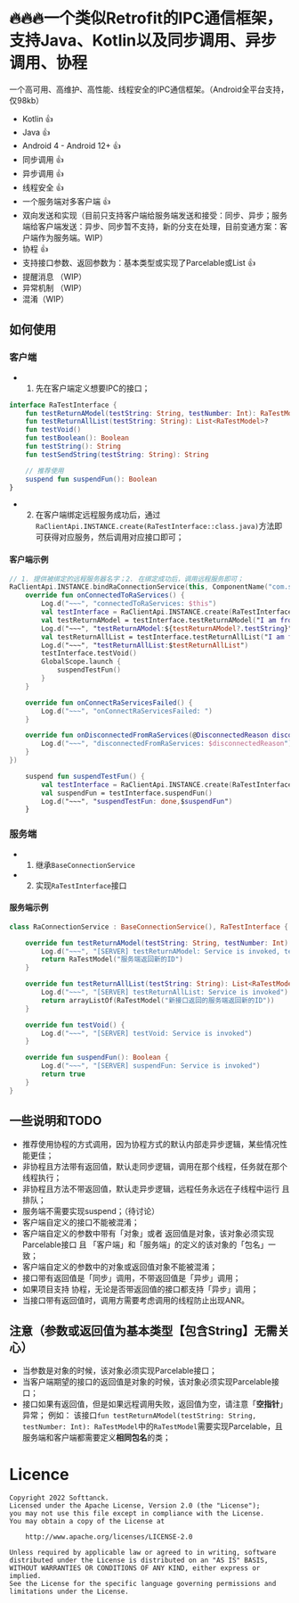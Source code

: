 # 🔥🔥🔥一个类似Retrofit的IPC通信框架，支持Java、Kotlin以及同步调用、异步调用、协程
一个高可用、高维护、高性能、线程安全的IPC通信框架。（Android全平台支持，仅98kb）
- Kotlin 👍
- Java 👍
- Android 4 - Android 12+ 👍
- 同步调用 👍
- 异步调用 👍
- 线程安全 👍 
- 一个服务端对多客户端 👍
- 双向发送和实现（目前只支持客户端给服务端发送和接受：同步、异步；服务端给客户端发送：异步、同步暂不支持，新的分支在处理，目前变通方案：客户端作为服务端。WIP）
- 协程 👍
- 支持接口参数、返回参数为：基本类型或实现了Parcelable或List<out Parcelable> 👍
- 提醒消息 （WIP）  
- 异常机制 （WIP）
- 混淆（WIP）
## 如何使用
### 客户端
- 1. 先在客户端定义想要IPC的接口；
```kotlin
interface RaTestInterface {
    fun testReturnAModel(testString: String, testNumber: Int): RaTestModel?
    fun testReturnAllList(testString: String): List<RaTestModel>?
    fun testVoid()
    fun testBoolean(): Boolean
    fun testString(): String
    fun testSendString(testString: String): String

    // 推荐使用
    suspend fun suspendFun(): Boolean
}
```
- 2. 在客户端绑定远程服务成功后，通过 ```RaClientApi.INSTANCE.create(RaTestInterface::class.java)```方法即可获得对应服务，然后调用对应接口即可；
#### 客户端示例    
```kotlin
// 1. 提供被绑定的远程服务器名字；2. 在绑定成功后，调用远程服务即可；
RaClientApi.INSTANCE.bindRaConnectionService(this, ComponentName("com.softtanck.ramessageservice", "com.softtanck.ramessageservice.RaConnectionService"), object : BindStateListener {
    override fun onConnectedToRaServices() {
        Log.d("~~~", "connectedToRaServices: $this")
        val testInterface = RaClientApi.INSTANCE.create(RaTestInterface::class.java)
        val testReturnAModel = testInterface.testReturnAModel("I am from the caller", 1)
        Log.d("~~~", "testReturnAModel:${testReturnAModel?.testString}")
        val testReturnAllList = testInterface.testReturnAllList("I am from the caller")
        Log.d("~~~", "testReturnAllList:$testReturnAllList")
        testInterface.testVoid()
        GlobalScope.launch {
            suspendTestFun()
        }
    }

    override fun onConnectRaServicesFailed() {
        Log.d("~~~", "onConnectRaServicesFailed: ")
    }

    override fun onDisconnectedFromRaServices(@DisconnectedReason disconnectedReason: Int) {
        Log.d("~~~", "disconnectedFromRaServices: $disconnectedReason")
    }
})

    suspend fun suspendTestFun() {
        val testInterface = RaClientApi.INSTANCE.create(RaTestInterface::class.java)
        val suspendFun = testInterface.suspendFun()
        Log.d("~~~", "suspendTestFun: done,$suspendFun")
    }
```
### 服务端
- 1. 继承```BaseConnectionService```
- 2. 实现```RaTestInterface```接口
#### 服务端示例    
```kotlin
class RaConnectionService : BaseConnectionService(), RaTestInterface {

    override fun testReturnAModel(testString: String, testNumber: Int): RaTestModel {
        Log.d("~~~", "[SERVER] testReturnAModel: Service is invoked, testString:$testString, testNumber:$testNumber")
        return RaTestModel("服务端返回新的ID")
    }

    override fun testReturnAllList(testString: String): List<RaTestModel> {
        Log.d("~~~", "[SERVER] testReturnAllList: Service is invoked")
        return arrayListOf(RaTestModel("新接口返回的服务端返回新的ID"))
    }

    override fun testVoid() {
        Log.d("~~~", "[SERVER] testVoid: Service is invoked")
    }

    override fun suspendFun(): Boolean {
        Log.d("~~~", "[SERVER] suspendFun: Service is invoked")
        return true
    }
}
```
## 一些说明和TODO
- 推荐使用协程的方式调用，因为协程方式的默认内部走异步逻辑，某些情况性能更佳；
- 非协程且方法带有返回值，默认走同步逻辑，调用在那个线程，任务就在那个线程执行；
- 非协程且方法不带返回值，默认走异步逻辑，远程任务永远在子线程中运行 且 排队；
- 服务端不需要实现suspend；（待讨论）
- 客户端自定义的接口不能被混淆；
- 客户端自定义的参数中带有「对象」或者 返回值是对象，该对象必须实现Parcelable接口 且 「客户端」和「服务端」的定义的该对象的「包名」一致；
- 客户端自定义的参数中的对象或返回值对象不能被混淆；
- 接口带有返回值是「同步」调用，不带返回值是「异步」调用；
- 如果项目支持 协程，无论是否带返回值的接口都支持「异步」调用；
- 当接口带有返回值时，调用方需要考虑调用的线程防止出现ANR。
## 注意（参数或返回值为基本类型【包含String】**无需关心**）
- 当参数是对象的时候，该对象必须实现Parcelable接口；
- 当客户端期望的接口的返回值是对象的时候，该对象必须实现Parcelable接口；
- 接口如果有返回值，但是如果远程调用失败，返回值为空，请注意「**空指针**」异常；
例如：
该接口```fun testReturnAModel(testString: String, testNumber: Int): RaTestModel```中的```RaTestModel```需要实现Parcelable，且服务端和客户端都需要定义**相同包名**的类；
# Licence
```
Copyright 2022 Softtanck.
Licensed under the Apache License, Version 2.0 (the "License");
you may not use this file except in compliance with the License.
You may obtain a copy of the License at

    http://www.apache.org/licenses/LICENSE-2.0

Unless required by applicable law or agreed to in writing, software
distributed under the License is distributed on an "AS IS" BASIS,
WITHOUT WARRANTIES OR CONDITIONS OF ANY KIND, either express or implied.
See the License for the specific language governing permissions and
limitations under the License.
```
